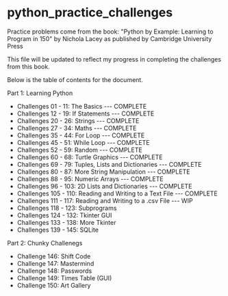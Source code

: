 # python_practice_challenges
Practice problems come from the book: "Python by Example: Learning to Program in 150" by Nichola Lacey as published by Cambridge University Press

This file will be updated to reflect my progress in completing the challenges from this book. 

Below is the table of contents for the document. 

Part 1: Learning Python

* Challenges 01 - 11: The Basics --- COMPLETE
* Challenges 12 - 19: If Statements --- COMPLETE
* Challenges 20 - 26: Strings --- COMPLETE
* Challenges 27 - 34: Maths --- COMPLETE
* Challenges 35 - 44: For Loop --- COMPLETE
* Challenges 45 - 51: While Loop --- COMPLETE
* Challenges 52 - 59: Random --- COMPLETE
* Challenges 60 - 68: Turtle Graphics --- COMPLETE 
* Challenges 69 - 79: Tuples, Lists and Dictionaries --- COMPLETE
* Challenges 80 - 87: More String Manipulation --- COMPLETE
* Challenges 88 - 95: Numeric Arrays --- COMPLETE
* Challenges 96 - 103: 2D Lists and Dictionaries --- COMPLETE
* Challenges 105 - 110: Reading and Writing to a Text File --- COMPLETE
* Challenges 111 - 117: Reading and Writing to a .csv File --- WIP
* Challenges 118 - 123: Subprograms
* Challenges 124 - 132: Tkinter GUI
* Challenges 133 - 138: More Tkinter
* Challenges 139 - 145: SQLite

Part 2: Chunky Challenegs

* Challenge 146: Shift Code
* Challenge 147: Mastermind
* Challenge 148: Passwords
* Challenge 149: Times Table (GUI)
* Challenge 150: Art Gallery
